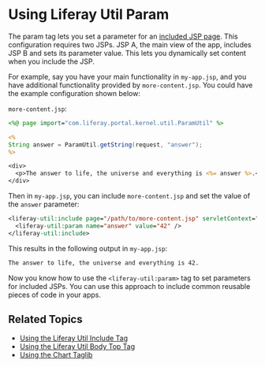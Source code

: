 # Using Liferay Util Param

The param tag lets you set a parameter for an [included JSP page](./liferay-util-include.md). This configuration requires two JSPs. JSP A, the main view of the app, includes JSP B and sets its parameter value. This lets you dynamically set content when you include the JSP. 

For example, say you have your main functionality in `my-app.jsp`, and you have additional functionality provided by `more-content.jsp`. You could have the example configuration shown below:

`more-content.jsp`:

```jsp
<%@ page import="com.liferay.portal.kernel.util.ParamUtil" %>

<%
String answer = ParamUtil.getString(request, "answer");
%>

<div>
  <p>The answer to life, the universe and everything is <%= answer %>.</p>
</div>
```

Then in `my-app.jsp`, you can include `more-content.jsp` and set the value of the `answer` parameter:

```jsp
<liferay-util:include page="/path/to/more-content.jsp" servletContext="<%= application %>">
  <liferay-util:param name="answer" value="42" />
</liferay-util:include>
```

This results in the following output in `my-app.jsp`:

```html
The answer to life, the universe and everything is 42.
```

Now you know how to use the `<liferay-util:param>` tag to set parameters for included JSPs. You can use this approach to include common reusable pieces of code in your apps.

## Related Topics

* [Using the Liferay Util Include Tag](./liferay-util-include.md)
* [Using the Liferay Util Body Top Tag](./liferay-util-body-top.md)
* [Using the Chart Taglib](../clay-tag-library.md)